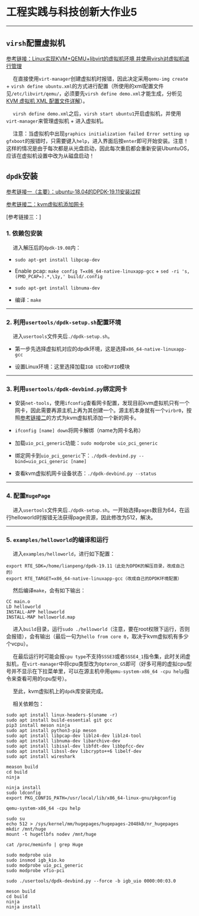 # 工程实践与科技创新大作业5

--------------

## `virsh`配置虚拟机

[参考链接：Linux实现KVM+QEMU+libvirt的虚拟机环境 并使用virsh对虚拟机进行管理](https://blog.csdn.net/qq_24369113/article/details/52929439)

&emsp; 在直接使用`virt-manager`创建虚拟机时报错，因此决定采用`qemu-img create` + `virsh define ubuntu.xml`的方式进行配置（所使用的xml配置文件见`/etc/libvirt/qemu/`，必须要先`virsh define demo.xml`才能生成，分析见[KVM 虚拟机 XML 配置文件详解](https://blog.51cto.com/4746316/2336524)）。

&emsp; `virsh define demo.xml`之后，`virsh start ubuntu1`开启虚拟机，并使用`virt-manager`来管理虚拟机 + 进入虚拟机。

&emsp; 注意：当虚拟机中出现`graphics initialization failed Error setting up gfxboot`的报错时，只需要键入`help`，进入界面后按`enter`即可开始安装。注意！这样的情况是由于每次都是从光盘启动，因此每次重启都会重新安装UbuntuOS，应该在虚拟机设置中改为从磁盘启动！

## `dpdk`安装

[参考链接一（主要）：ubuntu-18.04的DPDK-19.11安装过程](https://blog.csdn.net/qq_39992615/article/details/103777991?utm_medium=distribute.pc_relevant_t0.none-task-blog-BlogCommendFromMachineLearnPai2-1.control&depth_1-utm_source=distribute.pc_relevant_t0.none-task-blog-BlogCommendFromMachineLearnPai2-1.control)


[参考链接二：kvm虚拟机添加网卡](https://www.cnblogs.com/wangyong-blog/p/11148133.html)

[参考链接三：]

### 1. 依赖包安装

&emsp; 进入解压后的`dpdk-19.08`内：

 - `sudo apt-get install libpcap-dev`
 
 - Enable pcap: `make config T=x86_64-native-linuxapp-gcc` + `sed -ri 's,(PMD_PCAP=).*,\1y,' build/.config`
 
 - `sudo apt-get install libnuma-dev`
 
 - 编译：`make`
 
---------------

### 2. 利用`usertools/dpdk-setup.sh`配置环境

&emsp; 进入`usertools`文件夹后`./dpdk-setup.sh`。

 - 第一步先选择虚拟机对应的dpdk环境，这是选择`x86_64-native-linuxapp-gcc`
 
 - 设置Linux环境：这里选择加载`IGB UIO`和`VFIO`模块

---------------

### 3. 利用`usertools/dpdk-devbind.py`绑定网卡

 - 安装`net-tools`，使用`ifconfig`查看网卡配置，发现目前kvm虚拟机只有一个网卡，因此需要再源主机上再为其创建一个。源主机本身就有一个`virbr0`，按照[参考链接二](https://www.cnblogs.com/wangyong-blog/p/11148133.html)的方式为kvm虚拟机添加一个新的网卡。
 
 - `ifconfig [name] down`将网卡解绑（name为网卡名称）
 
 - 加载`uio_pci_generic`功能：`sudo modprobe uio_pci_generic`
 
 - 绑定网卡到`uio_pci_generic`下：`./dpdk-devbind.py --bind=uio_pci_generic [name]`
 
 - 查看kvm虚拟机网卡设备状态：`./dpdk-devbind.py --status`
 
---------------

### 4. 配置`HugePage`

&emsp; 进入`usertools`文件夹后`./dpdk-setup.sh`。一开始选择`pages`数目为64，在运行helloworld时报错无法获得page资源，因此修改为512，解决。

--------------

### 5. `examples/helloworld`的编译和运行

&emsp; 进入`examples/helloworld`，进行如下配置：

```
export RTE_SDK=/home/lianpeng/dpdk-19.11（此处为DPDK的解压目录，改成自己的）
export RTE_TARGET=x86_64-native-linuxapp-gcc（改成自己的DPDK环境配置）
```

&emsp; 然后编译`make`，会有如下输出：

```
CC main.o
LD helloworld
INSTALL-APP helloworld
INSTALL-MAP helloworld.map
```

&emsp; 进入`build`目录，运行`sudo ./helloworld`（注意，要在root权限下运行，否则会报错），会有输出（最后一句为`hello from core 0`，取决于kvm虚拟机有多少个vcpu）。

&emsp; 在最后运行时可能会报`cpu type`不支持`SSSE3`或者`SSSE4_1`指令集，此时关闭虚拟机，在`virt-manager`中将cpu类型改为`Opteron_G5`即可（好多可用的虚拟cpu型号并不显示在下拉菜单里，可以在源主机中用`qemu-system-x86_64 -cpu help`指令来查看可用的cpu型号）。

&emsp; 至此，kvm虚拟机上的`dpdk`库安装完成。
 
 
&emsp; 相关依赖包：

```
sudo apt install linux-headers-$(uname -r) 
sudo apt install build-essential git gcc 
pip3 install meson ninja
sudo apt install python3-pip meson
sudo apt install libpcap-dev liblz4-dev liblz4-tool
sudo apt install libnuma-dev libarchive-dev
sudo apt install libisal-dev libfdt-dev libbpfcc-dev 
sudo apt install libssl-dev libcrypto++6 libelf-dev  
sudo apt install wireshark
```
 
```
meason build
cd build
ninja
```
 
```
ninja install
sudo ldconfig
export PKG_CONFIG_PATH=/usr/local/lib/x86_64-linux-gnu/pkgconfig
```
 
```
qemu-system-x86_64 -cpu help
```
 
```
sudo su
echo 512 > /sys/kernel/mm/hugepages/hugepages-2048kB/nr_hugepages 
mkdir /mnt/huge
mount -t hugetlbfs nodev /mnt/huge
```

```
cat /proc/meminfo | grep Huge
```

```
sudo modprobe uio
sudo insmod igb_kio.ko
sudo modprobe uio_pci_generic 
sudo modprobe vfio-pci
```

```
sudo ./usertools/dpdk-devbind.py --force -b igb_uio 0000:00:03.0
```
 
```
meson build
cd build
ninja
ninja install
```
 
 
 
